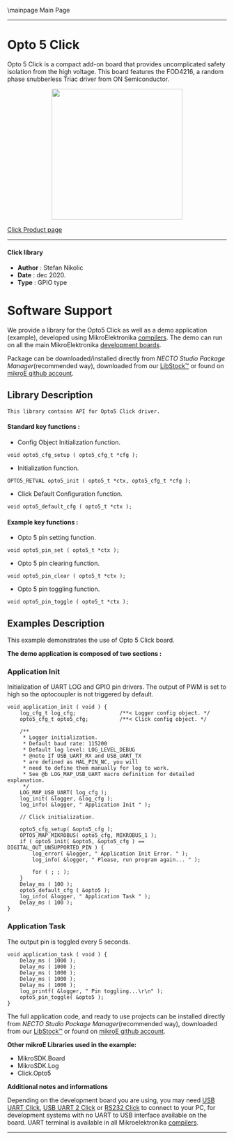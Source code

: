 \mainpage Main Page

---
# Opto 5 Click

Opto 5 Click is a compact add-on board that provides uncomplicated safety isolation from the high voltage. This board features the FOD4216, a random phase snubberless Triac driver from ON Semiconductor.

<p align="center">
  <img src="https://download.mikroe.com/images/click_for_ide/opto5_click.png" height=300px>
</p>

[Click Product page](https://www.mikroe.com/opto-5-click)

---


#### Click library

- **Author**        : Stefan Nikolic
- **Date**          : dec 2020.
- **Type**          : GPIO type


# Software Support

We provide a library for the Opto5 Click
as well as a demo application (example), developed using MikroElektronika
[compilers](https://www.mikroe.com/necto-studio).
The demo can run on all the main MikroElektronika [development boards](https://www.mikroe.com/development-boards).

Package can be downloaded/installed directly from *NECTO Studio Package Manager*(recommended way), downloaded from our [LibStock&trade;](https://libstock.mikroe.com) or found on [mikroE github account](https://github.com/MikroElektronika/mikrosdk_click_v2/tree/master/clicks).

## Library Description

```
This library contains API for Opto5 Click driver.
```

#### Standard key functions :

- Config Object Initialization function.
```
void opto5_cfg_setup ( opto5_cfg_t *cfg );
```

- Initialization function.
```
OPTO5_RETVAL opto5_init ( opto5_t *ctx, opto5_cfg_t *cfg );
```

- Click Default Configuration function.
```
void opto5_default_cfg ( opto5_t *ctx );
```

#### Example key functions :

- Opto 5 pin setting function.
```
void opto5_pin_set ( opto5_t *ctx );
```

- Opto 5 pin clearing function.
```
void opto5_pin_clear ( opto5_t *ctx );
```

- Opto 5 pin toggling function.
```
void opto5_pin_toggle ( opto5_t *ctx );
```

## Examples Description

This example demonstrates the use of Opto 5 Click board.

**The demo application is composed of two sections :**

### Application Init

Initialization of UART LOG and GPIO pin drivers.
The output of PWM is set to high so the optocoupler
is not triggered by default.

```
void application_init ( void ) {
    log_cfg_t log_cfg;              /**< Logger config object. */
    opto5_cfg_t opto5_cfg;          /**< Click config object. */

    /** 
     * Logger initialization.
     * Default baud rate: 115200
     * Default log level: LOG_LEVEL_DEBUG
     * @note If USB_UART_RX and USB_UART_TX 
     * are defined as HAL_PIN_NC, you will 
     * need to define them manually for log to work. 
     * See @b LOG_MAP_USB_UART macro definition for detailed explanation.
     */
    LOG_MAP_USB_UART( log_cfg );
    log_init( &logger, &log_cfg );
    log_info( &logger, " Application Init " );

    // Click initialization.

    opto5_cfg_setup( &opto5_cfg );
    OPTO5_MAP_MIKROBUS( opto5_cfg, MIKROBUS_1 );
    if ( opto5_init( &opto5, &opto5_cfg ) == DIGITAL_OUT_UNSUPPORTED_PIN ) {
        log_error( &logger, " Application Init Error. " );
        log_info( &logger, " Please, run program again... " );

        for ( ; ; );
    }
    Delay_ms ( 100 );
    opto5_default_cfg ( &opto5 );
    log_info( &logger, " Application Task " );
    Delay_ms ( 100 );
}
```

### Application Task

The output pin is toggled every 5 seconds. 

```
void application_task ( void ) {
    Delay_ms ( 1000 );
    Delay_ms ( 1000 );
    Delay_ms ( 1000 );
    Delay_ms ( 1000 );
    Delay_ms ( 1000 );
    log_printf( &logger, " Pin toggling...\r\n" );
    opto5_pin_toggle( &opto5 );
}
```

The full application code, and ready to use projects can be installed directly from *NECTO Studio Package Manager*(recommended way), downloaded from our [LibStock&trade;](https://libstock.mikroe.com) or found on [mikroE github account](https://github.com/MikroElektronika/mikrosdk_click_v2/tree/master/clicks).

**Other mikroE Libraries used in the example:**

- MikroSDK.Board
- MikroSDK.Log
- Click.Opto5

**Additional notes and informations**

Depending on the development board you are using, you may need
[USB UART Click](https://www.mikroe.com/usb-uart-click),
[USB UART 2 Click](https://www.mikroe.com/usb-uart-2-click) or
[RS232 Click](https://www.mikroe.com/rs232-click) to connect to your PC, for
development systems with no UART to USB interface available on the board. UART
terminal is available in all Mikroelektronika
[compilers](https://shop.mikroe.com/compilers).

---
